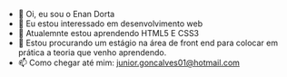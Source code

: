 - 👋 Oi, eu sou o Enan Dorta
- 👀 Eu estou interessado em desenvolvimento web
- 🌱 Atualemnte estou aprendendo HTML5 E CSS3
- 💞️ Estou procurando um estágio na área de front end para colocar em prática a teoria que venho aprendendo.
- 📫 Como chegar até mim: junior.goncalves01@hotmail.com

<!---
EnanDorta/EnanDorta is a ✨ special ✨ repository because its `README.md` (this file) appears on your GitHub profile.
You can click the Preview link to take a look at your changes.
--->
